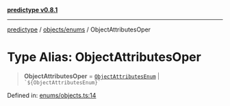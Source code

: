 [**predictype v0.8.1**](../../../README.md)

***

[predictype](../../../modules.md) / [objects/enums](../README.md) / ObjectAttributesOper

# Type Alias: ObjectAttributesOper

> **ObjectAttributesOper** = [`ObjectAttributesEnum`](../enumerations/ObjectAttributesEnum.md) \| `` `${ObjectAttributesEnum}` ``

Defined in: [enums/objects.ts:14](https://github.com/maduhaime/predictype/blob/2310adbaccb6fbc00cdab8e345e79bd5b09e40f5/src/enums/objects.ts#L14)
